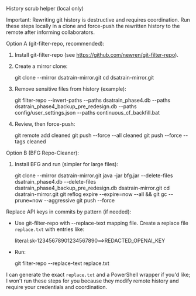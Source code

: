 History scrub helper (local only)

Important: Rewriting git history is destructive and requires coordination. Run these steps locally in a clone and force-push the rewritten history to the remote after informing collaborators.

Option A (git-filter-repo, recommended):

1. Install git-filter-repo (see https://github.com/newren/git-filter-repo).
2. Create a mirror clone:

   git clone --mirror <your-repo-url> dsatrain-mirror.git
   cd dsatrain-mirror.git

3. Remove sensitive files from history (example):

   git filter-repo --invert-paths --paths dsatrain_phase4.db --paths dsatrain_phase4_backup_pre_redesign.db --paths config/user_settings.json --paths continuous_cf_backfill.bat

4. Review, then force-push:

   git remote add cleaned <your-repo-url>
   git push --force --all cleaned
   git push --force --tags cleaned

Option B (BFG Repo-Cleaner):

1. Install BFG and run (simpler for large files):

   git clone --mirror <your-repo-url> dsatrain-mirror.git
   java -jar bfg.jar --delete-files dsatrain_phase4.db --delete-files dsatrain_phase4_backup_pre_redesign.db dsatrain-mirror.git
   cd dsatrain-mirror.git
   git reflog expire --expire=now --all && git gc --prune=now --aggressive
   git push --force

Replace API keys in commits by pattern (if needed):

  - Use git-filter-repo with --replace-text mapping file. Create a replace file `replace.txt` with entries like:

    literal:sk-12345678901234567890==>REDACTED_OPENAI_KEY

  - Run:

    git filter-repo --replace-text replace.txt

I can generate the exact `replace.txt` and a PowerShell wrapper if you'd like; I won't run these steps for you because they modify remote history and require your credentials and coordination.
